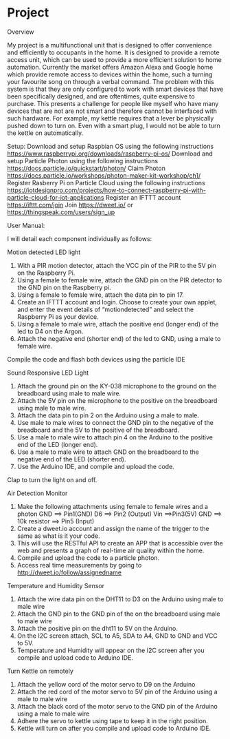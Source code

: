 # Project

Overview 

My project is a multifunctional unit that is designed to offer convenience and efficiently to occupants in the home. It is designed to provide a remote access unit, which can be used to provide a more efficient solution to home automation. Currently the market offers Amazon Alexa and Google home which provide remote access to devices within the home, such a turning your favourite song on through a verbal command. The problem with this system is that they are only configured to work with smart devices that have been specifically designed, and are oftentimes, quite expensive to purchase. This presents a challenge for people like myself who have many devices that are not are not smart and therefore cannot be interfaced with such hardware. For example, my kettle requires that a lever be physically pushed down to turn on. Even with a smart plug, I would not be able to turn the kettle on automatically.

Setup:
Download and setup Raspbian OS using the following instructions https://www.raspberrypi.org/downloads/raspberry-pi-os/
Download and setup Particle Photon using the following instructions https://docs.particle.io/quickstart/photon/
Claim Photon https://docs.particle.io/workshops/photon-maker-kit-workshop/ch1/
Register Rasberry Pi on Particle Cloud using the following instructions https://iotdesignpro.com/projects/how-to-connect-raspberry-pi-with-particle-cloud-for-iot-applications
Register an IFTTT account https://ifttt.com/join
Join https://dweet.io/ or https://thingspeak.com/users/sign_up

User Manual: 

I will detail each component individually as follows:

Motion detected LED light

1. With a PIR motion detector, attach the VCC pin of the PIR to the 5V pin on the Raspberry Pi.
2. Using a female to female wire, attach the GND pin on the PIR detector to the GND pin on the Raspberry pi.
3. Using a female to female wire, attach the data pin to pin 17.
4. Create an IFTTT account and login. Choose to create your own applet, and enter the event details of “motiondetected” and select the Raspberry Pi as your device.
5. Using a female to male wire, attach the positive end (longer end) of the led to D4 on the Argon.
6. Attach the negative end (shorter end) of the led to GND, using a male to female wire.

Compile the code and flash both devices using the particle IDE

Sound Responsive LED Light

1.	Attach the ground pin on the KY-038 microphone to the ground on the breadboard using male to male wire.
2.	Attach the 5V pin on the microphone to the positive on the breadboard using male to male wire.
3.	Attach the data pin to pin 2 on the Arduino using a male to male.
4.	Use male to male wires to connect the GND pin to the negative of the breadboard and the 5V to the positive of the breadboard.
5.	Use a male to male wire to attach pin 4 on the Arduino to the positive end of the LED (longer end).
6.	Use a male to male wire to attach GND on the breadboard to the negative end of the LED (shorter end).
7.	Use the Arduino IDE, and compile and upload the code.

Clap to turn the light on and off.

Air Detection Monitor

1. Make the following attachments using female to female wires and a photon
GND ==> Pin1(GND)
D6 ==> Pin2 (Output)
Vin ==>Pin3(5V)
GND ==> 10k resistor ==> Pin5 (Input)
2. Create a dweet.io account and assign the name of the trigger to the same as what is it your code. 
3. This will use the RESTful API to create an APP that is accessible over the web and presents a graph of real-time air quality within the home.
4. Compile and upload the code to a particle photon.
5. Access real time measurements by going to http://dweet.io/follow/assignedname

Temperature and Humidity Sensor

1.	Attach the wire data pin on the DHT11 to D3 on the Arduino using male to male wire
2.	Attach the GND pin to the GND pin of the on the breadboard using male to male wire
3.	Attach the positive pin on the dht11 to 5V on the Arduino.
4.	On the I2C screen attach, SCL to A5, SDA to A4, GND to GND and VCC to 5V.
5.	Temperature and Humidity will appear on the I2C screen after you compile and upload code to Arduino IDE.

Turn Kettle on remotely

1.	Attach the yellow cord of the motor servo to D9 on the Arduino
2.	Attach the red cord of the motor servo to 5V pin of the Arduino using a male to male wire
3.	Attach the black cord of the motor servo to the GND pin of the Arduino using a male to male wire
4.	Adhere the servo to kettle using tape to keep it in the right position.
5.	Kettle will turn on after you compile and upload code to Arduino IDE.







